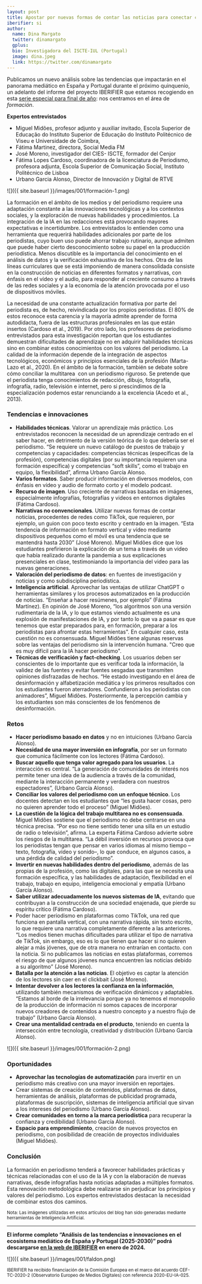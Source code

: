 ```yaml
---
layout: post
title: Apostar por nuevas formas de contar las noticias para conectar con los jóvenes
iberifier: si
author:
  name: Dina Margato
  twitter: dinamargato
  gplus:  
  bio: Investigadora del ISCTE-IUL (Portugal)
  image: dina.jpeg
  link: https://twitter.com/dinamargato
---
```

Publicamos un nuevo análisis sobre las tendencias que impactarán en el panorama mediático en España y Portugal durante el próximo quinquenio, un adelanto del informe del proyecto IBERIFIER que estamos recogiendo en esta [serie especial para final de año](https://mip.umh.es/blog/2023/12/09/especial-tendencias-innovaciones-ecosistema-mediatico-de-espana-y-portugal-2025-2030/): nos centramos en el área de *formación*. 

**Expertos entrevistados**

* Miguel Midões, profesor adjunto y auxiliar invitado, Escola Superior de Educação do Instituto Superior de Educação do Instituto Politécnico de Viseu e Universidade de Coimbra, 
* Fátima Martinez, directora, Social Media FM
* José Moreno, investigador del CIES- ISCTE, formador del Cenjor
* Fátima Lopes Cardoso, coordinadora de la licenciatura de Periodismo, profesora adjunta, Escola Superior de Comunicação Social, Instituto Politécnico de Lisboa
* Urbano Garcia Alonso, Director de Innovación y Digital de RTVE

![]({{ site.baseurl }}/images/001/formación-1.png)

La formación en el ámbito de los medios y del periodismo requiere una adaptación constante a las innovaciones tecnológicas y a los contextos sociales, y la exploración de nuevas habilidades y procedimientos. La integración de la IA en las redacciones está provocando mayores expectativas e incertidumbre. Los entrevistados lo entienden como una herramienta que requerirá habilidades adicionales por parte de los periodistas, cuyo buen uso puede ahorrar trabajo rutinario, aunque admiten que puede haber cierto desconocimiento sobre su papel en la producción periodística. Menos discutible es la importancia del conocimiento en el análisis de datos y la verificación exhaustiva de los hechos. Otra de las líneas curriculares que se está imponiendo de manera consolidada consiste en la construcción de noticias en diferentes formatos y narrativas, con énfasis en el vídeo y el audio, para responder al creciente consumo a través de las redes sociales y a la economía de la atención provocada por el uso de dispositivos móviles.

La necesidad de una constante actualización formativa por parte del periodista es, de hecho, reivindicada por los propios periodistas. El 80% de estos reconoce esta carencia y la mayoría admite aprender de forma autodidacta, fuera de las estructuras profesionales en las que están insertos (Cardoso et al., 2019). Por otro lado, los profesores de periodismo entrevistados para esta investigación reportan que los estudiantes demuestran dificultades de aprendizaje no en adquirir habilidades técnicas sino en combinar estos conocimientos con los valores del periodismo. La calidad de la información depende de la integración de aspectos tecnológicos, económicos y principios esenciales de la profesión (Marta-Lazo et al., 2020). En el ámbito de la formación, también se debate sobre cómo conciliar la multitarea  con un periodismo riguroso. Se pretende que el periodista tenga conocimientos de redacción, dibujo, fotografía, infografía, radio, televisión e internet, pero si prescindimos de la especialización podemos estar renunciando a la excelencia (Acedo et al., 2013).

### Tendencias e innovaciones

* **Habilidades técnicas**. Valorar un aprendizaje más práctico. Los entrevistados reconocen la necesidad de un aprendizaje centrado en el saber hacer, en detrimento de la versión teórica de lo que debería ser el periodismo. “Se requiere un nuevo catálogo de puestos de trabajo y competencias y capacidades: competencias técnicas (específicas de la profesión), competencias digitales (por su importancia requieren una formación específica) y competencias “soft skills”, como el trabajo en equipo, la flexibilidad”, afirma Urbano García Alonso.
* **Varios formatos**. Saber producir información en diversos modelos, con énfasis en vídeo y audio de formato corto y el modelo podcast.
* **Recurso de imagen**. Uso creciente de narrativas basadas en imágenes, especialmente infografías, fotografías y videos en entornos digitales (Fátima Cardoso).
* **Narrativas no convencionales**. Utilizar nuevas formas de contar noticias, procedentes de redes como TikTok, que requieren, por ejemplo, un guion con poco texto escrito y centrado en la imagen. “Esta tendencia de información en formato vertical y vídeo mediante dispositivos pequeños como el móvil es una tendencia que se mantendrá hasta 2030” (José Moreno). Miguel Midões dice que los estudiantes prefirieron la explicación de un tema a través de un video que había realizado durante la pandemia a sus explicaciones presenciales en clase, testimoniando la importancia del video para las nuevas generaciones.
* **Valoración del periodismo de datos**: en fuentes de investigación y noticias y como subdisciplina periodística.
* **Inteligencia artificial**. Aprovechar las ventajas de utilizar ChatGPT o herramientas similares y los procesos automatizados en la producción de noticias. “Enseñar a hacer resúmenes, por ejemplo” (Fátima Martínez). En opinión de José Moreno, “los algoritmos son una versión rudimentaria de la IA, y lo que estamos viendo actualmente es una explosión de manifestaciones de IA, y por tanto lo que va a pasar es que tenemos que estar preparados para, en formación, preparar a los periodistas para afrontar estas herramientas". En cualquier caso, esta cuestión no es consensuada. Miguel Midões tiene algunas reservas sobre las ventajas del periodismo sin la intervención humana. "Creo que es muy difícil para la IA hacer periodismo".
* **Técnicas de verificación y fact-checking**. Los usuarios deben ser conscientes de lo importante que es verificar toda la información, la validez de las fuentes y evitar fuentes sesgadas que transmiten opiniones disfrazadas de hechos. “He estado investigando en el área de desinformación y alfabetización mediática y los primeros resultados con los estudiantes fueron aterradores. Confundieron a los periodistas con animadores”, Miguel Midões. Posteriormente, la percepción cambia y los estudiantes son más conscientes de los fenómenos de desinformación.

### Retos

* **Hacer periodismo basado en datos** y no en intuiciones (Urbano García Alonso).
* **Necesidad de una mayor inversión en infografía**, por ser un formato que comunica fácilmente con los lectores (Fátima Cardoso).
* **Buscar aquello que tenga valor agregado para los usuarios**. La interacción es central. “La generación de comunidades de interés nos permite tener una idea de la audiencia a través de la comunidad, mediante la interacción permanente y verdadera con nuestros espectadores”, (Urbano García Alonso).
* **Conciliar los valores del periodismo con un enfoque técnico**. Los docentes detectan en los estudiantes que “les gusta hacer cosas, pero no quieren aprender todo el proceso” (Miguel Midões).
* **La cuestión de la lógica del trabajo multitarea no es consensuada**. Miguel Midões sostiene que el periodismo no debe centrarse en una técnica precisa. “Por eso no tiene sentido tener una silla en un estudio de radio o televisión”, afirma. La experta Fátima Cardoso advierte sobre los riesgos de la multitarea. “La débil inversión en recursos provoca que los periodistas tengan que pensar en varios idiomas al mismo tiempo –texto, fotografía, vídeo y sonido–, lo que conduce, en algunos casos, a una pérdida de calidad del periodismo”.
* **Invertir en nuevas habilidades dentro del periodismo**, además de las propias de la profesión, como las digitales, para las que se necesita una formación específica, y las habilidades de adaptación, flexibilidad en el trabajo, trabajo en equipo, inteligencia emocional y empatía (Urbano García Alonso).
* **Saber utilizar adecuadamente los nuevos sistemas de IA**, evitando que contribuyan a la construcción de una sociedad enajenada, que pierde su espíritu crítico (Fátima Cardoso).
* Poder hacer periodismo en plataformas como TikTok, una red que funciona en pantalla vertical, con una narrativa rápida, sin texto escrito, lo que requiere una narrativa completamente diferente a las anteriores. “Los medios tienen muchas dificultades para utilizar el tipo de narrativa de TikTok, sin embargo, eso es lo que tienen que hacer si no quieren alejar a más jóvenes, que de otra manera no entrarían en contacto. con la noticia. Si no publicamos las noticias en estas plataformas, corremos el riesgo de que algunos jóvenes nunca encuentren las noticias debido a su algoritmo” (José Moreno).
* **Batalla por la atención a las noticias**. El objetivo es captar la atención de los lectores sin caer en el clickbait (José Moreno).
* **Intentar devolver a los lectores la confianza en la información**, utilizando también mecanismos de verificación dinámicos y adaptables. “Estamos al borde de la irrelevancia porque ya no tenemos el monopolio de la producción de información ni somos capaces de incorporar nuevos creadores de contenidos a nuestro concepto y a nuestro flujo de trabajo” (Urbano García Alonso).
* **Crear una mentalidad centrada en el producto**, teniendo en cuenta la intersección entre tecnología, creatividad y distribución (Urbano García Alonso).

![]({{ site.baseurl }}/images/001/formación-2.png)

### Oportunidades

* **Aprovechar las tecnologías de automatización** para invertir en un periodismo más creativo con una mayor inversión en reportajes.
* Crear sistemas de creación de contenidos, plataformas de datos, herramientas de análisis, plataformas de publicidad programada, plataformas de suscripción, sistemas de inteligencia artificial que sirvan a los intereses del periodismo (Urbano García Alonso).
* **Crear comunidades en torno a la marca periodística** para recuperar la confianza y credibilidad (Urbano García Alonso).
* **Espacio para emprendimiento**, creación de nuevos proyectos en periodismo, con posibilidad de creación de proyectos individuales (Miguel Midões).

### Conclusión

La formación en periodismo tenderá a favorecer habilidades prácticas y técnicas relacionadas con el uso de la IA y con la elaboración de nuevas narrativas, desde infografías hasta noticias adaptadas a múltiples formatos. Esta renovación metodológica debe realizarse sin perjudicar los principios y valores del periodismo. Los expertos entrevistados destacan la necesidad de combinar estos dos caminos.

<sup>Nota: Las imágenes utilizadas en estos artículos del blog han sido generadas mediante herramientas de Inteligencia Artificial.

* * *

**El informe completo “Análisis de las tendencias e innovaciones en el ecosistema mediático de España y Portugal (2025-2030)” podrá descargarse [en la web de IBERIFIER](https://iberifier.eu/resultados/) en enero de 2024.**

![]({{ site.baseurl }}/images/001/faldon.png)

<sup>IBERIFIER ha recibido financiación de la Comisión Europea en el marco del acuerdo CEF-TC-2020-2 (Observatorio Europeo de Medios Digitales) con referencia 2020-EU-IA-025.<sup>

<!--EndFragment-->